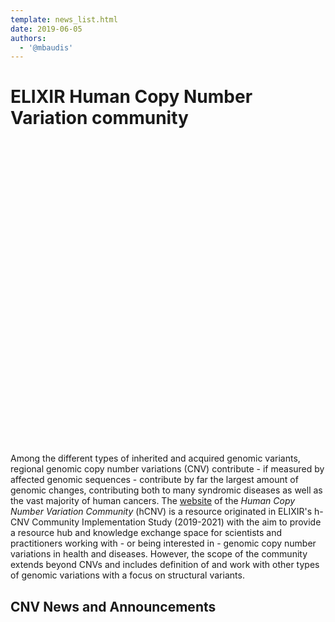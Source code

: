 ```yaml
---
template: news_list.html
date: 2019-06-05
authors:
  - '@mbaudis'
---
```


# ELIXIR Human Copy Number Variation community

<object style="float: right; width: 610px; margin-left: 15px; margin-bottom-10px; overflow: hidden" id="map" width="100%" height="500px" standby="loading data, please wait..." data="https://progenetix.org/services/geolocations?plotPars=map_w_px=600::map_h_px=480::marker_type=marker&inputfile=https://raw.githubusercontent.com/hcnv/hcnv.github.io/main/docs/contacts/people.tsv&debug=&output=map"></object>Among the different types of inherited and acquired genomic variants, regional genomic copy number variations (CNV) contribute - if measured by affected genomic sequences - contribute by far the largest amount of genomic changes, contributing both to many syndromic diseases as well as the vast majority of human cancers. The [website](http://hcnv.github.io) of the _Human Copy Number Variation Community_
(hCNV) is a resource originated in ELIXIR's h-CNV Community Implementation Study
(2019-2021) with the aim to provide a resource hub and knowledge exchange space for scientists and practitioners working with - or being interested in - genomic copy number variations in health and diseases. However, the scope of the community extends beyond CNVs and includes definition of and work with other types of genomic variations with a focus on structural variants.


## CNV News and Announcements
